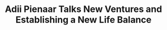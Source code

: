 ---
name: "Adii Pienaar"
title: "Adii Pienaar Talks New Ventures and Establishing a New Life Balance"
episode: 9
upcoming: false
twitter_url: https://twitter.com/adii
download_url: https://simplecast.fm/media/1802.mp3
avatar: adii_pienaar.png
summary: |
  In this episode, <a href="https://twitter.com/adii">Adii Pienaar</a>, founder of <a href="http://www.woothemes.com/">WooThemes</a>  and <a href="http://adii.me/pause/">Public Beta</a>, talked with us about launching a completely new venture from scratch and some of the controversial techniques he used when validating his idea. He also opened up with us about creating a more sustainable work/life balance and his plans for the future.
outro_song: "Hillary Swank"
outro_artist: "Joey Bada$$"
outro_url: https://www.youtube.com/watch?v=EInMASNQOU0&feature=kp
links:
  - :url: https://twitter.com/adii
    :label: "Adii Pienaar"
  - :url: http://www.woothemes.com/
    :label: "WooThemes"
  - :url: http://adii.me/pause/
    :label: "PublicBeta"
  - :url: http://adii.me/
    :label: "Adii's Blog"
  - :url: https://twitter.com/danmartell
    :label: "Dan Martell"
tweetables:
  - :quote: "Without a product, in a week or two, I captured $4,000 in revenue. That adds a lot of momentum to an idea."
    :tweet: "&quot;Without a product, in a week or two, I captured $4,000 in revenue. That adds a lot of momentum to an idea.&quot; @adii"
  - :quote: "The biggest thing in finding balance is to obey the physical signs your mind and your body impose on you."
    :tweet: "&quot;The biggest thing in finding balance is to obey the physical signs your mind and your body impose on you.&quot; @adii"
  - :quote: "Simplify things. Go back to basics. Create something of value that someone else wants to pay you for."
    :tweet: "&quot;Simplify things. Go back to basics. Create something of value that someone else wants to pay you for.&quot; @adii"
---